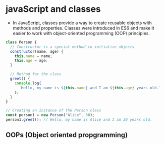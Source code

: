 # javaScript and classes

- In JavaScript, classes provide a way to create reusable objects with methods and properties. Classes were introduced in ES6 and make it easier to work with object-oriented programming (OOP) principles.

```javascript
class Person {
  // Constructor is a special method to initialize objects
  constructor(name, age) {
    this.name = name;
    this.age = age;
  }

  // Method for the class
  greet() {
    console.log(
      `Hello, my name is ${this.name} and I am ${this.age} years old.`
    );
  }
}

// Creating an instance of the Person class
const person1 = new Person("Alice", 30);
person1.greet(); // Hello, my name is Alice and I am 30 years old.
```

## OOPs (Object oriented propgramming)
